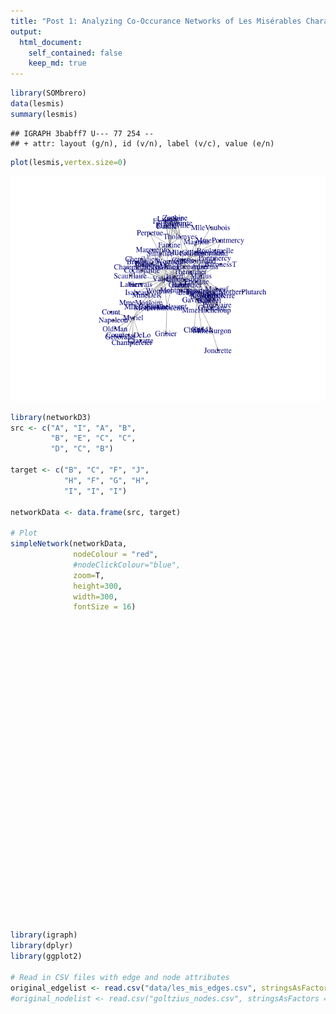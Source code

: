 ```yaml
---
title: "Post 1: Analyzing Co-Occurance Networks of Les Misérables Characters"
output:
  html_document:
    self_contained: false
    keep_md: true
---
```



```r
library(SOMbrero)
data(lesmis)
summary(lesmis)
```

```
## IGRAPH 3babff7 U--- 77 254 -- 
## + attr: layout (g/n), id (v/n), label (v/c), value (e/n)
```

```r
plot(lesmis,vertex.size=0)
```

![](Post1_files/figure-html/unnamed-chunk-1-1.png)<!-- -->


```r
library(networkD3)
src <- c("A", "I", "A", "B",
         "B", "E", "C", "C", 
         "D", "C", "B")

target <- c("B", "C", "F", "J",
            "H", "F", "G", "H", 
            "I", "I", "I")

networkData <- data.frame(src, target)

# Plot
simpleNetwork(networkData, 
              nodeColour = "red", 
              #nodeClickColour="blue",
              zoom=T,
              height=300,
              width=300, 
              fontSize = 16)
```

<!--html_preserve--><div id="htmlwidget-8f6255d4034b9edecb79" style="width:672px;height:480px;" class="forceNetwork html-widget"></div>
<script type="application/json" data-for="htmlwidget-8f6255d4034b9edecb79">{"x":{"links":{"source":[0,8,0,1,1,4,2,2,3,2,1],"target":[1,2,5,9,7,5,6,7,8,8,8],"value":[1,1,1,1,1,1,1,1,1,1,1],"colour":["#666","#666","#666","#666","#666","#666","#666","#666","#666","#666","#666"]},"nodes":{"name":["A","B","C","D","E","F","G","H","I","J"],"group":[1,1,1,1,1,1,1,1,1,1],"nodesize":[8,8,8,8,8,8,8,8,8,8]},"options":{"NodeID":"name","Group":"group","colourScale":"d3.scaleOrdinal(['red'])","fontSize":16,"fontFamily":"serif","clickTextSize":40,"linkDistance":50,"linkWidth":"'1.5px'.toString()","charge":-30,"opacity":0.6,"zoom":true,"legend":false,"arrows":false,"nodesize":true,"radiusCalculation":"d.nodesize","bounded":false,"opacityNoHover":1,"clickAction":null}},"evals":[],"jsHooks":[]}</script><!--/html_preserve-->





```r
library(igraph)
library(dplyr)
library(ggplot2)

# Read in CSV files with edge and node attributes
original_edgelist <- read.csv("data/les_mis_edges.csv", stringsAsFactors = FALSE)
#original_nodelist <- read.csv("goltzius_nodes.csv", stringsAsFactors = FALSE)
```

